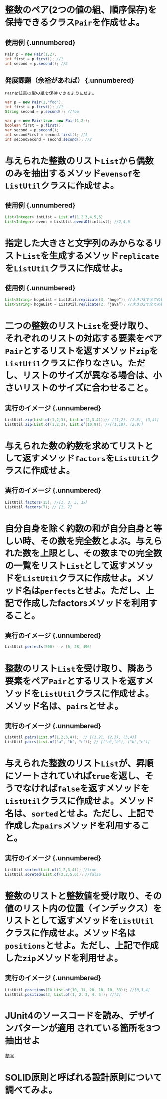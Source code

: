 # 整数のペア(2つの値の組、順序保存)を保持できるクラス```Pair```を作成せよ。

## 使用例 {.unnumbered}

```java
Pair p = new Pair(1,2);
int first = p.first(); //1
int second = p.second(); //2
```

## 発展課題（余裕があれば）  {.unnumbered}

```Pair```を任意の型の組を保持できるようにせよ。

```java
var p = new Pair(1,"foo");
int first = p.first(); //1
String second = p.second(); //foo

var p = new Pair(true, new Pair(1,2));
boolean first = p.first();
var second = p.second();
int secondFirst = second.first(); //1
int secondSecond = second.second(); //2
```


# 与えられた整数のリスト```List```から偶数のみを抽出するメソッド```evensof```を```ListUtil```クラスに作成せよ。

## 使用例 {.unnumbered}

```java
List<Integer> intList = List.of(1,2,3,4,5,6)
List<Integer> evens = ListUtil.evensOf(intList); //2,4,6
```

# 指定した大きさと文字列のみからなるリスト```List```を生成するメソッド```replicate```を```ListUtil```クラスに作成せよ。

## 使用例 {.unnumbered}

```java
List<String> hogeList = ListUtil.replicate(3, “hoge”); //大きさ3で全ての要素が文字列”hoge”のリストを生成する。
List<String> hogeList = ListUtil.replicate(2, “java”); //大きさ2で全ての要素が文字列”java”のリストを生成する。
```

# 二つの整数のリスト```List```を受け取り、それぞれのリストの対応する要素をペア```Pair```とするリストを返すメソッド```zip```を```ListUtil```クラスに作りなさい。ただし、リストのサイズが異なる場合は、小さいリストのサイズに合わせること。

## 実行のイメージ {.unnumbered}
```java
ListUtil.zip(List.of(1,2,3), List.of(2,3,4));// [(1,2), (2,3), (3,4)]
ListUtil.zip(List.of(1,2,3), List.of(10,9)); //[(1,10), (2,9)]
```

# 与えられた数の約数を求めてリストとして返すメソッド```factors```を```ListUtil```クラスに作成せよ。

## 実行のイメージ {.unnumbered}
```java
ListUtil.factors(15); //[1, 3, 5, 15]
ListUtil.factors(7); // [1, 7]
```

# 自分自身を除く約数の和が自分自身と等しい時、その数を完全数とよぶ。与えられた数を上限とし、その数までの完全数の一覧をリスト```List```として返すメソッドを```ListUtil```クラスに作成せよ。メソッド名は```perfects```とせよ。ただし、上記で作成したfactorsメソッドを利用すること。

## 実行のイメージ {.unnumbered}

```java
ListUtil.perfects(500) --> [6, 28, 496]
```

# 整数のリスト```List```を受け取り、隣あう要素をペア```Pair```とするリストを返すメソッドを```ListUtil```クラスに作成せよ。メソッド名は、```pairs```とせよ。

## 実行のイメージ {.unnumbered}

```java
ListUtil.pairs(List.of(1,2,3,4));  // [(1,2), (2,3), (3,4)]
ListUtil.pairs(List.of("a", "b", "c")); // [("a","b"), ("b","c")]
```

# 与えられた整数のリスト```List```が、昇順にソートされていれば```true```を返し、そうでなければ```false```を返すメソッドを```ListUtil```クラスに作成せよ。メソッド名は、```sorted```とせよ。ただし、上記で作成した```pairs```メソッドを利用すること。

## 実行のイメージ {.unnumbered}
```java
ListUtil.sorted(List.of(1,2,3,4)); //true
ListUtil.soreted(List.of(3,2,5,6)); //false
```
# 整数のリストと整数値を受け取り、その値のリスト内の位置（インデックス）をリストとして返すメソッドを```ListUtil```クラスに作成せよ。メソッド名は```positions```とせよ。ただし、上記で作成した```zip```メソッドを利用せよ。

## 実行のイメージ {.unnumbered}
```java
ListUtil.positions(10 List.of(10, 15, 20, 10, 10, 33)); //[0,3,4]
ListUtil.positions(3, List.of(1, 2, 3, 4, 5]); //[2]
```

# JUnit4のソースコードを読み、デザインパターンが適用 されている箇所を3つ抽出せよ
[参照](https://github.com/junit-team/junit4) 

# SOLID原則と呼ばれる設計原則について調べてみよ。


